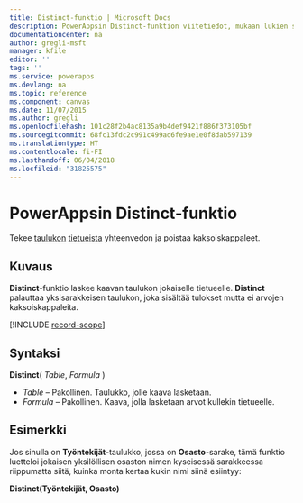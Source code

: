 ```yaml
---
title: Distinct-funktio | Microsoft Docs
description: PowerAppsin Distinct-funktion viitetiedot, mukaan lukien syntaksi ja esimerkkejä
documentationcenter: na
author: gregli-msft
manager: kfile
editor: ''
tags: ''
ms.service: powerapps
ms.devlang: na
ms.topic: reference
ms.component: canvas
ms.date: 11/07/2015
ms.author: gregli
ms.openlocfilehash: 101c28f2b4ac8135a9b4def9421f886f373105bf
ms.sourcegitcommit: 68fc13fdc2c991c499ad6fe9ae1e0f8dab597139
ms.translationtype: HT
ms.contentlocale: fi-FI
ms.lasthandoff: 06/04/2018
ms.locfileid: "31825575"
---
```

# <a name="distinct-function-in-powerapps"></a>PowerAppsin Distinct-funktio
Tekee [taulukon](../working-with-tables.md#records) [tietueista](../working-with-tables.md) yhteenvedon ja poistaa kaksoiskappaleet.

## <a name="description"></a>Kuvaus
**Distinct**-funktio laskee kaavan taulukon jokaiselle tietueelle. **Distinct** palauttaa yksisarakkeisen taulukon, joka sisältää tulokset mutta ei arvojen kaksoiskappaleita.  

[!INCLUDE [record-scope](../../../includes/record-scope.md)]

## <a name="syntax"></a>Syntaksi
**Distinct**( *Table*, *Formula* )

* *Table* – Pakollinen.  Taulukko, jolle kaava lasketaan.
* *Formula* – Pakollinen.  Kaava, jolla lasketaan arvot kullekin tietueelle.

## <a name="example"></a>Esimerkki
Jos sinulla on **Työntekijät**-taulukko, jossa on **Osasto**-sarake, tämä funktio luetteloi jokaisen yksilöllisen osaston nimen kyseisessä sarakkeessa riippumatta siitä, kuinka monta kertaa kukin nimi siinä esiintyy:

**Distinct(Työntekijät, Osasto)**

